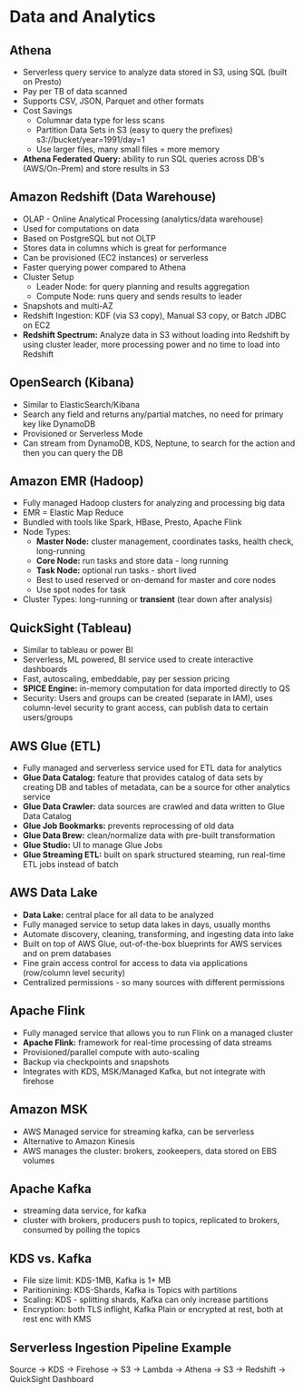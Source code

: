 # Data and Analytics

## Athena
- Serverless query service to analyze data stored in S3, using SQL (built on Presto)
- Pay per TB of data scanned
- Supports CSV, JSON, Parquet and other formats
- Cost Savings
    - Columnar data type for less scans
    - Partition Data Sets in S3 (easy to query the prefixes) s3://bucket/year=1991/day=1
    - Use larger files, many small files = more memory
- **Athena Federated Query:** ability to run SQL queries across DB's (AWS/On-Prem) and store results in S3

## Amazon Redshift (Data Warehouse)
- OLAP - Online Analytical Processing (analytics/data warehouse)
- Used for computations on data
- Based on PostgreSQL but not OLTP
- Stores data in columns which is great for performance
- Can be provisioned (EC2 instances) or serverless
- Faster querying power compared to Athena
- Cluster Setup
    - Leader Node: for query planning and results aggregation
    - Compute Node: runs query and sends results to leader
- Snapshots and multi-AZ
- Redshift Ingestion: KDF (via S3 copy), Manual S3 copy, or Batch JDBC on EC2
- **Redshift Spectrum:** Analyze data in S3 without loading into Redshift by using cluster leader, more processing power and no time to load into Redshift

## OpenSearch (Kibana)
- Similar to ElasticSearch/Kibana
- Search any field and returns any/partial matches, no need for primary key like DynamoDB
- Provisioned or Serverless Mode
- Can stream from DynamoDB, KDS, Neptune, to search for the action and then you can query the DB

## Amazon EMR (Hadoop)
- Fully managed Hadoop clusters for analyzing and processing big data
- EMR = Elastic Map Reduce
- Bundled with tools like Spark, HBase, Presto, Apache Flink
- Node Types:
    - **Master Node:** cluster management, coordinates tasks, health check, long-running
    - **Core Node:** run tasks and store data - long running
    - **Task Node:** optional run tasks - short lived
    - Best to used reserved or on-demand for master and core nodes
    - Use spot nodes for task
- Cluster Types: long-running or **transient** (tear down after analysis)

## QuickSight (Tableau)
- Similar to tableau or power BI
- Serverless, ML powered, BI service used to create interactive dashboards
- Fast, autoscaling, embeddable, pay per session pricing
- **SPICE Engine:** in-memory computation for data imported directly to QS
- Security: Users and groups can be created (separate in IAM), uses column-level security to grant access, can publish data to certain users/groups

## AWS Glue (ETL)
- Fully managed and serverless service used for ETL data for analytics
- **Glue Data Catalog:** feature that provides catalog of data sets by creating DB and tables of metadata, can be a source for other analytics service
- **Glue Data Crawler:** data sources are crawled and data written to Glue Data Catalog
- **Glue Job Bookmarks:** prevents reprocessing of old data
- **Glue Data Brew:** clean/normalize data with pre-built transformation
- **Glue Studio:** UI to manage Glue Jobs
- **Glue Streaming ETL:** built on spark structured steaming, run real-time ETL jobs instead of batch

## AWS Data Lake
- **Data Lake:** central place for all data to be analyzed
- Fully managed service to setup data lakes in days, usually months
- Automate discovery, cleaning, transforming, and ingesting data into lake
- Built on top of AWS Glue, out-of-the-box blueprints for AWS services and on prem databases
- Fine grain access control for access to data via applications (row/column level security)
- Centralized permissions - so many sources with different permissions

## Apache Flink
- Fully managed service that allows you to run Flink on a managed cluster
- **Apache Flink:** framework for real-time processing of data streams
- Provisioned/parallel compute with auto-scaling
- Backup via checkpoints and snapshots
- Integrates with KDS, MSK/Managed Kafka, but not integrate with firehose

## Amazon MSK
- AWS Managed service for streaming kafka, can be serverless
- Alternative to Amazon Kinesis
- AWS manages the cluster: brokers, zookeepers, data stored on EBS volumes

## Apache Kafka
- streaming data service, for kafka
- cluster with brokers, producers push to topics, replicated to brokers, consumed by polling the topics

## KDS vs. Kafka
- File size limit: KDS-1MB, Kafka is 1+ MB
- Paritionining: KDS-Shards, Kafka is Topics with partitions
- Scaling: KDS - splitting shards, Kafka can only increase partitions
- Encryption: both TLS inflight, Kafka Plain or encrypted at rest, both at rest enc with KMS

## Serverless Ingestion Pipeline Example
Source -> KDS -> Firehose -> S3 -> Lambda -> Athena -> S3 -> Redshift -> QuickSight Dashboard

